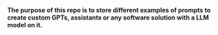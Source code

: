 **The purpose of this repo is to store different examples of prompts to create custom GPTs, assistants or any software solution with a LLM model on it.**
